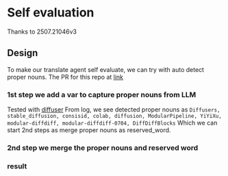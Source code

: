 # Self evaluation

Thanks to 2507.21046v3

## Design

To make our translate agent self evaluate, we can try with auto detect proper nouns.
The PR for this repo at [link](https://github.com/SamYuan1990/i18n-agent-action/pull/53)

### 1st step we add a var to capture proper nouns from LLM

Tested with [diffuser](https://github.com/huggingface/diffusers/pull/12179)
From log, we see detected proper nouns as
`Diffusers, stable_diffusion, consisid, colab, diffusion, ModularPipeline, YiYiXu, modular-diffdiff, modular-diffdiff-0704, DiffDiffBlocks`
Which we can start 2nd steps as merge proper nouns as reserved_word.

### 2nd step we merge the proper nouns and reserved word

### result

